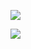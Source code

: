 ![](https://pic.superbed.cn/item/5da47105451253d178883228.jpg)

![](https://pic.superbed.cn/item/5da47105451253d178883228.jpg)





